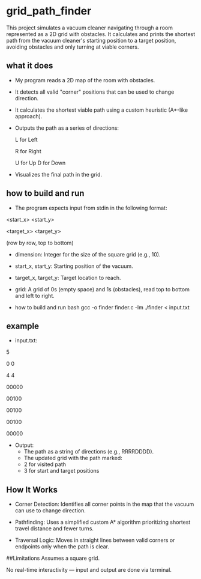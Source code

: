 # grid_path_finder

This project simulates a vacuum cleaner navigating through a room represented as a 2D grid with obstacles. It calculates and prints the shortest path from the vacuum cleaner's starting position to a target position, avoiding obstacles and only turning at viable corners.


## what it does
- My program reads a 2D map of the room with obstacles.
- It detects all valid "corner" positions that can be used to change direction.
- It calculates the shortest viable path using a custom heuristic (A*-like approach).
- Outputs the path as a series of directions:
  
  L for Left
  
  R for Right
  
  U for Up
  D for Down
- Visualizes the final path in the grid.

## how to build and run
- The program expects input from stdin in the following format:

<dimension>
  
<start_x> <start_y>

<target_x> <target_y>

<grid> (row by row, top to bottom)

- dimension: Integer for the size of the square grid (e.g., 10).
- start_x, start_y: Starting position of the vacuum.
- target_x, target_y: Target location to reach.
- grid: A grid of 0s (empty space) and 1s (obstacles), read top to bottom and left to right.

- how to build and run
  bash
  gcc -o finder finder.c -lm
  ./finder < input.txt

## example
- input.txt:

5

0 0

4 4

00000

00100

00100

00100

00000

- Output:
  - The path as a string of directions (e.g., RRRRDDDD).
  - The updated grid with the path marked:
  - 2 for visited path
  - 3 for start and target positions

## How It Works
- Corner Detection: Identifies all corner points in the map that the vacuum can use to change direction.

- Pathfinding: Uses a simplified custom A* algorithm prioritizing shortest travel distance and fewer turns.

- Traversal Logic: Moves in straight lines between valid corners or endpoints only when the path is clear.

##Limitations
Assumes a square grid.

No real-time interactivity — input and output are done via terminal.

